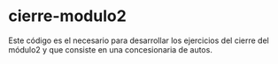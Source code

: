 # cierre-modulo2
Este código es el necesario para desarrollar los ejercicios del cierre del módulo2 y que consiste en una concesionaria de autos.
